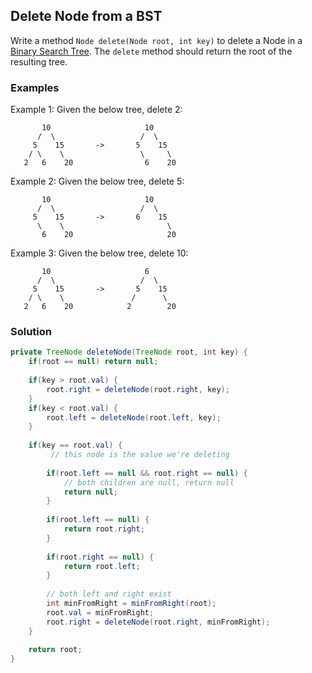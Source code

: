 ## Delete Node from a BST

Write a method `Node delete(Node root, int key)` to delete a Node in a [Binary Search Tree](https://en.wikipedia.org/wiki/Binary_search_tree). The `delete` method should return the root of the resulting tree.

### Examples

Example 1: Given the below tree, delete 2:
```
       10                     10
      /  \                   /  \
     5    15       ->       5    15
    / \    \                 \     \
   2   6    20                6    20
```

Example 2: Given the below tree, delete 5:
```
       10                     10
      /  \                   /  \
     5    15       ->       6    15
      \    \                       \
       6    20                     20
```

Example 3: Given the below tree, delete 10:
```
       10                     6
      /  \                   /  \
     5    15       ->       5    15
    / \    \               /      \
   2   6    20            2        20
```

### Solution

```java
private TreeNode deleteNode(TreeNode root, int key) {
    if(root == null) return null;
    
    if(key > root.val) {
        root.right = deleteNode(root.right, key);
    }
    if(key < root.val) {
        root.left = deleteNode(root.left, key);
    }
    
    if(key == root.val) {
         // this node is the value we're deleting
         
        if(root.left == null && root.right == null) {
            // both children are null, return null
            return null;
        }
        
        if(root.left == null) {
            return root.right;
        }
        
        if(root.right == null) {
            return root.left;
        }
        
        // both left and right exist
        int minFromRight = minFromRight(root);
        root.val = minFromRight;
        root.right = deleteNode(root.right, minFromRight);
    }
    
    return root;
}
```